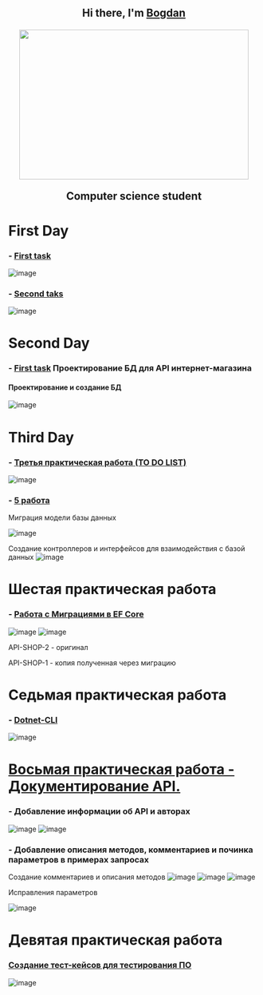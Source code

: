 <div align="center">
<h2 align="center">Hi there, I'm <a href="https://vk.com/bogdan24104" target="_blank">Bogdan</a>
  <p align="center">
    <img width="460" height="300" src="https://media.tenor.com/SDwGg31pp4AAAAAC/maxwell-the-cat-maxwell.gif">
  </p>
<p> Computer science student</p></a>
</div>

# First Day
  ### - [First task](https://github.com/BogdanGryaznov/Practice-with-API/blob/main/First_task/First_task/Controllers/WeatherForecastController.cs)<br> 
  ![image](https://user-images.githubusercontent.com/124984105/218038937-f8184315-5065-47fa-af30-6eaece8fedac.png)
  ### - [Second taks](https://github.com/BogdanGryaznov/Practice-with-API/tree/main/Second_task/First_task/Controllers)<br> 
  ![image](https://user-images.githubusercontent.com/124984105/218049066-ad43e7b0-8628-40b5-9df7-e5137ebe3453.png)
# Second Day
  ### - [First task](https://github.com/BogdanGryaznov/Practice-with-API/blob/main/DB_shop_api.sql) Проектирование БД для API интернет-магазина <br> 
  #### Проектирование и создание БД
  ![image](https://user-images.githubusercontent.com/124984105/219591135-2d5dc1f3-de73-4b7a-842c-0fcd3f7aae80.png)
# Third Day
  ### - [Третья практическая работа (TO DO LIST)](https://github.com/users/BogdanGryaznov/projects/1/views/1)
  ![image](https://user-images.githubusercontent.com/124984105/222654338-d1f4a0d7-a97c-412b-b238-638f5f19f8af.png)
  ### - [5 работа](https://github.com/BogdanGryaznov/Practice-with-API/tree/main/Third_task_new)
  Миграция модели базы данных
  
  ![image](https://user-images.githubusercontent.com/124984105/226191829-f4363b8a-fe8c-4bdc-9f71-1fb64f50a23e.png)
  
  Создание контроллеров и интерфейсов для взаимодействия с базой данных
  ![image](https://user-images.githubusercontent.com/124984105/226191910-b69c4059-1a28-4c62-a0ce-91cba2663590.png)

 # Шестая практическая работа 
 ### - [Работа с Миграциями в EF Core](https://github.com/BogdanGryaznov/Practice-with-API/tree/main/SixthTask/Domain/Migrations)
 ![image](https://user-images.githubusercontent.com/124984105/230569577-0824de6f-bece-49ca-91e2-7a1629c0860c.png)
 ![image](https://user-images.githubusercontent.com/124984105/230569804-6e815706-6f97-4498-b011-cf3b6acec2f5.png)
 
 API-SHOP-2 - оригинал
 
 API-SHOP-1 - копия полученная через миграцию
 
 # Седьмая практическая работа
 ### - [Dotnet-CLI](https://github.com/BogdanGryaznov/Practice-with-API/blob/main/Seventh_work/CMDLog.txt)
 ![image](https://user-images.githubusercontent.com/124984105/230577316-b5ce9e7f-49d9-48bc-9d40-53ca8dd835c9.png)
 
 # [Восьмая практическая работа - Документирование API.](https://github.com/BogdanGryaznov/Practice-with-API/blob/main/SixthTask/BackendApi/Program.cs)
 ### - Добавление информации об API и авторах
 ![image](https://github.com/BogdanGryaznov/Practice-with-API/assets/124984105/a415bf71-2a5d-47bd-b50b-f8146bb374e3)
 ![image](https://github.com/BogdanGryaznov/Practice-with-API/assets/124984105/91e0e5b7-3be4-45fa-be68-8565be784141)
 
 ### - Добавление описания методов, комментариев и починка параметров в примерах запросах
 Создание комментариев и описания методов
 ![image](https://github.com/BogdanGryaznov/Practice-with-API/assets/124984105/c0c874a8-89c0-42c4-90b5-ee591b871de1)
 ![image](https://github.com/BogdanGryaznov/Practice-with-API/assets/124984105/83d5fcda-b2f4-468f-a197-a2306d7d0300)
 ![image](https://github.com/BogdanGryaznov/Practice-with-API/assets/124984105/dcfe90d7-1133-4552-ada4-6201351b328c)
 
 Исправления параметров
 
 ![image](https://github.com/BogdanGryaznov/Practice-with-API/assets/124984105/a49ec67a-3dcb-4c20-bd69-586a3e3fbd39)

 # Девятая практическая работа
 ### [Создание тест-кейсов для тестирования ПО](https://github.com/BogdanGryaznov/Practice-with-API/blob/main/NinethTask/BusinessLogic.Tests/UserServiceTest.cs)
![image](https://github.com/BogdanGryaznov/Practice-with-API/assets/124984105/ae9d0368-a910-40bf-a6f1-8a11cc744603)
 

